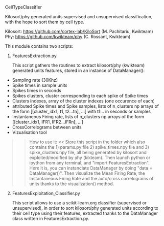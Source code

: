 CellTypeClassifier


Kilosort/phy generated units supervised and unsupervised classification, with the hope to sort them by cell type.

Kilosort: https://github.com/cortex-lab/KiloSort (M. Pachitariu, Kwikteam)
Phy: https://github.com/kwikteam/phy (C. Rossant, Kwikteam)


This module contains two scripts:

1) FeaturesExtraction.py

	This script gathers the routines to extract kilosort/phy (kwikteam) generated units features,
stored in an instance of DataManager():
 - Sampling rate (30Khz)
 - Spike times in sample units
 - Spikes times in seconds
 - Spikes clusters, cluster corresponding to each spike of Spike times
 - Clusters indexes, array of the cluster indexes (one occurence of each)
 - attributed Spike times and Spike samples, lists of n_clusters np arrays of the form [[cluster_idx1, t1, t2...tn], ...] with t1... in seconds or samples
 - Instantaneous Firing rate, lists of n_clusters np arrays of the form [[cluster_idx1, IFR1, IFR2...IFRn], ...]
 - CrossCorrelograms between units
 - Vizualisation tool


>> How to use it: <<
	Store this script in the folder which also contains the 1) params.py file 2) spike_times.npy file and 3) spike_clusters.npy file,
all being generated by kilosort and exploited/modified by phy (kikteam).
	Then launch python or ipython from any terminal, and "import FeaturesExtraction". Here it is, you can instanciate DataManager by doing "data = DataManager()".
	Then visualize the Mean Firing Rate, the Instantaneous Firing Rate and the auto/cross correlograms of units thanks to the visualization() method.

2) FeaturesExploitation_Classifier.py

	This script allows to use a scikit-learn.org classifier (supervised or unsupervised),
in order to sort kilosort/phy generated units according to their cell type
using their features, extracted thanks to the DataManager class written in FeaturesExtraction.py.
